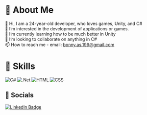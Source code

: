# :floppy_disk: About Me
👋 Hi, I am a 24-year-old developer, who loves games, Unity, and C# <br>
👀 I’m interested in the development of applications or games. <br>
🌱 I’m currently learning how to be much better in Unity <br>
💞️ I’m looking to collaborate on anything in C# <br>
📫 How to reach me - email: bonny.as.199@gmail.com

# :bookmark_tabs: Skills
![C#](https://img.shields.io/badge/C%23-5b0080?style=for-the-badge&logo=csharp)
![.Net](https://img.shields.io/badge/.NET-330659?style=for-the-badge&logo=.Net)
![HTML](https://img.shields.io/badge/HTML-de4628?style=for-the-badge&logo=html5&logoColor=white)
![CSS](https://img.shields.io/badge/CSS-144875?style=for-the-badge&logo=css3&logoColor=white)

## :e-mail: Socials
<a href="https://www.linkedin.com/in/adam-slez%C3%A1k-b06414276/">
  <img alt="LinkedIn Badge" src="https://img.shields.io/badge/LinkedIn-1c1c1c?style=for-the-badge&logo=LinkedIn&logoColor=white">
</a>
